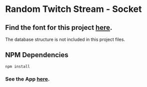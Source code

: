 # Random Twitch Stream - Socket
## Find the font for this project [here](https://github.com/ChxGuillaume/random-stream-front).

The database structure is not included in this project files.

## NPM Dependencies
```
npm install
```

### See the App [here](http://discover-twitch-fr.nekotiki.fr/).
